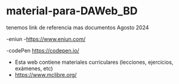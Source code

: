 # material-para-DAWeb_BD
tenemos link de referencia mas documentos Agosto 2024

-eniun
-https://www.eniun.com/

-codePen
https://codepen.io/

- Esta web contiene materiales curriculares (lecciones, ejercicios, exámenes, etc)
- https://www.mclibre.org/
